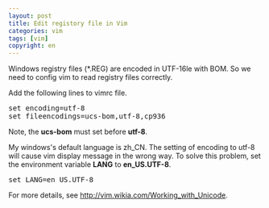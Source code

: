 ```yaml
---
layout: post
title: Edit registory file in Vim
categories: vim
tags: [vim]
copyright: en
---
```


Windows registry files (*.REG) are encoded in UTF-16le with BOM. So we need to config vim to read registry files correctly.

Add the following lines to vimrc file.
<pre>
set encoding=utf-8
set fileencodings=ucs-bom,utf-8,cp936
</pre>
Note, the <b>ucs-bom</b> must set before <b>utf-8</b>.

My windows's default language is zh_CN. The setting of encoding to utf-8 will cause vim display message in the wrong way. To solve this problem, set the environment variable <b>LANG</b> to <b>en_US.UTF-8</b>.
<pre>
set LANG=en_US.UTF-8
</pre>


For more details, see <http://vim.wikia.com/Working_with_Unicode>.

 
